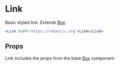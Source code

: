 
# Link

Basic styled link. Extends [Box](/Box).

```.jsx
<Link href='https://rebassjs.org'>Link</Link>
```

## Props

Link includes the props from the base [Box](/Box) component.
